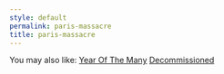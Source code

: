 ```yaml
---
style: default
permalink: paris-massacre
title: paris-massacre
---
```

You may also like:
[Year Of The Many](http://scp-wiki.net/year-of-the-many)
[Decommissioned](http://scp-wiki.net/decommissioned)